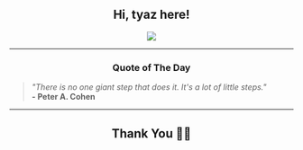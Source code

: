 <h2 align="center"> Hi, tyaz here!</h2>

<p align="center">
<a href="https://github.com/tyazx" alt="github streak"><img src="https://dvst-streak.herokuapp.com/?user=tyazx&theme=tokyonight&fire=DD472C"></a>
</p>

<hr>
<h3 align="center">Quote of The Day</h3>
<p align="center">
<blockquote>
<i>"There is no one giant step that does it. It's a lot of little steps."</i>
<br>
<b>- Peter A. Cohen</b>
</blockquote>
</p>


<hr>
<h2 align="center">Thank You 🙏🏼</h2>
